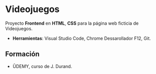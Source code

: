 # Videojuegos
Proyecto **Frontend** en **HTML**, **CSS** para la página web ficticia de Videojuegos.

- **Herramientas**: Visual Studio Code, Chrome Dessarollador F12, Git.


## Formación
- ÛDEMY, curso de J. Durand.


